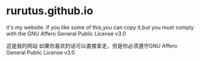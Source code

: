 # rurutus.github.io

it's my website.
if you like some of this,you can copy it,but you must comply with the GNU Affero General Public License v3.0

这是我的网站
如果你喜欢的话可以直接拿走，但是你必须遵守GNU Affero General Public License v3.0
